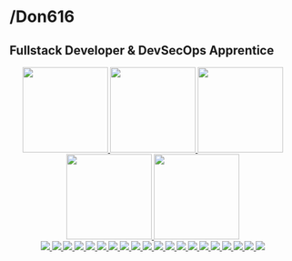 # /Don616
## Fullstack Developer & DevSecOps Apprentice


<div align="center">
  <a href="https://github.com/Don616">
  <img height="150em" src="http://github-profile-summary-cards.vercel.app/api/cards/stats?username=don616&theme=github_dark"/> 
  <img height="150em" src="https://github-readme-stats.vercel.app/api/top-langs/?username=don616&layout=compact&langs_count=7&theme=github_dark&hide_border=true"/>
  <img height="150em" src="http://github-profile-summary-cards.vercel.app/api/cards/repos-per-language?username=don616&theme=github_dark"/>
  <img height="150em" src="http://github-profile-summary-cards.vercel.app/api/cards/profile-details?username=don616&theme=github_dark"/>
  <img height="150em" src="http://github-profile-summary-cards.vercel.app/api/cards/productive-time?username=don616&theme=github_dark&utcOffset=-3"/> <br>
  
  <img src="https://img.shields.io/badge/HTML5-E34F26?style=for-the-badge&logo=html5&logoColor=white" />
  <img src="https://img.shields.io/badge/CSS3-1572B6?style=for-the-badge&logo=css3&logoColor=white" />
  <img src="https://img.shields.io/badge/Javascript-323330?style=for-the-badge&logo=javascript&logoColor=F7DF1E" />
  <img src="https://img.shields.io/badge/React-20232A?style=for-the-badge&logo=react&logoColor=61DAFB" />
  <img src="https://img.shields.io/badge/Python-14354C?style=for-the-badge&logo=python&logoColor=white" />
  <img src="https://img.shields.io/badge/Java-ED8B00?style=for-the-badge&logo=java&logoColor=white" />
  <img src="https://img.shields.io/badge/Spring-6DB33F?style=for-the-badge&logo=spring&logoColor=white" />
  <img src="https://img.shields.io/badge/Spring_Security-6DB33F?style=for-the-badge&logo=Spring-Security&logoColor=white" />
  <img src="https://img.shields.io/badge/Shell_Script-121011?style=for-the-badge&logo=gnu-bash&logoColor=white" />
  <img src="https://img.shields.io/badge/docker-%230db7ed.svg?style=for-the-badge&logo=docker&logoColor=white" />
  <img src="https://img.shields.io/badge/MySQL-00000F?style=for-the-badge&logo=mysql&logoColor=white" />
  <img src="https://img.shields.io/badge/PostgreSQL-316192?style=for-the-badge&logo=postgresql&logoColor=white" />
  <img src="https://img.shields.io/badge/Linux-E34F26?style=for-the-badge&logo=linux&logoColor=" /> 
  <img src="https://img.shields.io/badge/Inkscape-000000?style=for-the-badge&logo=Inkscape&logoColor=white" />
  <img src="https://img.shields.io/badge/IntelliJ_IDEA-000000.svg?style=for-the-badge&logo=intellij-idea&logoColor=white" />
  <img src="https://img.shields.io/badge/VIM-%2311AB00.svg?&style=for-the-badge&logo=vim&logoColor=white" />
  <img src="https://img.shields.io/badge/Visual_Studio_Code-0078D4?style=for-the-badge&logo=visual%20studio%20code&logoColor=white" />
  <img src="https://img.shields.io/badge/Hibernate-59666C?style=for-the-badge&logo=Hibernate&logoColor=white" />
  <img src="https://img.shields.io/badge/GIT-E44C30?style=for-the-badge&logo=git&logoColor=white" />
  <img src="https://img.shields.io/badge/Jenkins-D24939?style=for-the-badge&logo=Jenkins&logoColor=white" />

 
</div>
  
  

  



